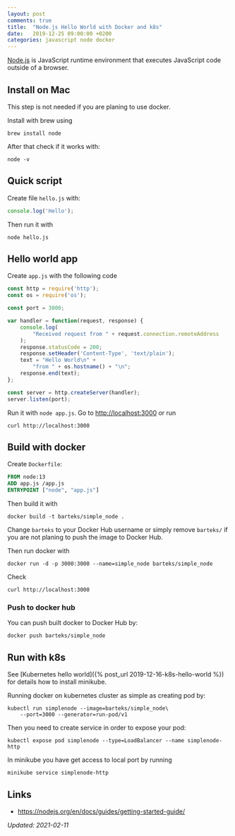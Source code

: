 ```yaml
---
layout: post
comments: true
title:  "Node.js Hello World with Docker and k8s"
date:   2019-12-25 09:00:00 +0200
categories: javascript node docker
---
```



[Node.js](https://nodejs.org/) is JavaScript runtime environment that executes JavaScript code
outside of a browser.

## Install on Mac

This step is not needed if you are planing to use docker.

Install with brew using
``` shell
brew install node
```

After that check if it works with:
``` shell
node -v
```

## Quick script

Create file `hello.js` with:
``` javascript
console.log('Hello');
```

Then run it with
``` shell
node hello.js
```

## Hello world app

Create `app.js` with the following code

``` javascript
const http = require('http');
const os = require('os');

const port = 3000;

var handler = function(request, response) {
    console.log(
        "Received request from " + request.connection.remoteAddress
    ); 
    response.statusCode = 200;
    response.setHeader('Content-Type', 'text/plain');
    text = "Hello World\n" +
        "from " + os.hostname() + "\n";
    response.end(text);
};

const server = http.createServer(handler);
server.listen(port);
```

Run it with `node app.js`. Go to <http://localhost:3000> or run
``` shell
curl http://localhost:3000
```

## Build with docker

Create `Dockerfile`:

``` dockerfile
FROM node:13
ADD app.js /app.js
ENTRYPOINT ["node", "app.js"]
```

Then build it with

``` shell
docker build -t barteks/simple_node .
```

Change `barteks` to your Docker Hub username or simply remove `barteks/` if you are not planing to
push the image to Docker Hub.

Then run docker with

``` shell
docker run -d -p 3000:3000 --name=simple_node barteks/simple_node
```

Check
``` shell
curl http://localhost:3000
```

### Push to docker hub

You can push built docker to Docker Hub by:

``` shell
docker push barteks/simple_node
```

## Run with k8s

See [Kubernetes hello world]({% post_url 2019-12-16-k8s-hello-world %}) for details how to install
minikube.

Running docker on kubernetes cluster as simple as creating pod by:

``` shell
kubectl run simplenode --image=barteks/simple_node\
    --port=3000 --generator=run-pod/v1
```

Then you need to create service in order to expose your pod:

``` shell
kubectl expose pod simplenode --type=LoadBalancer --name simplenode-http
```

In minikube you have get access to local port by running

``` shell
minikube service simplenode-http
```

## Links
* <https://nodejs.org/en/docs/guides/getting-started-guide/>

_Updated: 2021-02-11_
